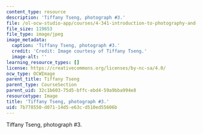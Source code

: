 ```yaml
---
content_type: resource
description: 'Tiffany Tseng, photograph #3.'
file: /ol-ocw-studio-app/courses/4-341-introduction-to-photography-and-related-media-fall-2007/7b778550d07114d5e63cd510ed55606b_tseng3.jpg
file_size: 119653
file_type: image/jpeg
image_metadata:
  caption: 'Tiffany Tseng, photograph #3.'
  credit: 'Credit: Image courtesy of Tiffany Tseng.'
  image-alt: ''
learning_resource_types: []
license: https://creativecommons.org/licenses/by-nc-sa/4.0/
ocw_type: OCWImage
parent_title: Tiffany Tseng
parent_type: CourseSection
parent_uid: 32c1b603-75d5-bffc-ebd4-59a9bba994e8
resourcetype: Image
title: 'Tiffany Tseng, photograph #3.'
uid: 7b778550-d071-14d5-e63c-d510ed55606b
---
```

Tiffany Tseng, photograph #3.